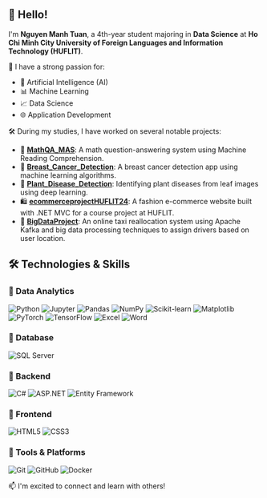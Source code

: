 ## 👋 Hello!

I'm **Nguyen Manh Tuan**, a 4th-year student majoring in **Data Science** at **Ho Chi Minh City University of Foreign Languages and Information Technology (HUFLIT)**.

🎯 I have a strong passion for:
- 🤖 Artificial Intelligence (AI)
- 📊 Machine Learning
- 📈 Data Science
- 🌐 Application Development

🛠️ During my studies, I have worked on several notable projects:

- 🔢 [**MathQA_MAS**](https://github.com/nguyenmanhtuan2004/MathQA_MAS): A math question-answering system using Machine Reading Comprehension.
- 🧬 [**Breast_Cancer_Detection**](https://github.com/nguyenmanhtuan2004/Breast_Cancer_Detection): A breast cancer detection app using machine learning algorithms.
- 🌿 [**Plant_Disease_Detection**](https://github.com/nguyenmanhtuan2004/Plant_Disease_Detection): Identifying plant diseases from leaf images using deep learning.
- 🛍️ [**ecommerceprojectHUFLIT24**](https://github.com/nguyenmanhtuan2004/ecommerceprojectHUFLIT24): A fashion e-commerce website built with .NET MVC for a course project at HUFLIT.
- 🚕 [**BigDataProject**](https://github.com/nguyenmanhtuan2004/bigdataproject): An online taxi reallocation system using Apache Kafka and big data processing techniques to assign drivers based on user location.

## 🛠️ Technologies & Skills

### 🔹 Data Analytics
![Python](https://img.shields.io/badge/-Python-3776AB?style=flat&logo=python&logoColor=white)
![Jupyter](https://img.shields.io/badge/-Jupyter-F37626?style=flat&logo=jupyter&logoColor=white)
![Pandas](https://img.shields.io/badge/-Pandas-150458?style=flat&logo=pandas)
![NumPy](https://img.shields.io/badge/-NumPy-013243?style=flat&logo=numpy)
![Scikit-learn](https://img.shields.io/badge/-Scikit--Learn-F7931E?style=flat&logo=scikitlearn&logoColor=white)
![Matplotlib](https://img.shields.io/badge/-Matplotlib-11557C?style=flat)
![PyTorch](https://img.shields.io/badge/-PyTorch-EE4C2C?style=flat&logo=pytorch&logoColor=white)
![TensorFlow](https://img.shields.io/badge/-TensorFlow-FF6F00?style=flat&logo=tensorflow&logoColor=white)
![Excel](https://img.shields.io/badge/-Excel-217346?style=flat&logo=microsoft-excel&logoColor=white)
![Word](https://img.shields.io/badge/-Word-2B579A?style=flat&logo=microsoft-word&logoColor=white)

### 🔹 Database
![SQL Server](https://img.shields.io/badge/-SQL%20Server-CC2927?style=flat&logo=microsoft-sql-server&logoColor=white)

### 🔹 Backend
![C#](https://img.shields.io/badge/-C%23-239120?style=flat&logo=c-sharp&logoColor=white)
![ASP.NET](https://img.shields.io/badge/-ASP.NET-512BD4?style=flat&logo=dotnet&logoColor=white)
![Entity Framework](https://img.shields.io/badge/-Entity%20Framework-68217A?style=flat)

### 🔹 Frontend
![HTML5](https://img.shields.io/badge/-HTML5-E34F26?style=flat&logo=html5&logoColor=white)
![CSS3](https://img.shields.io/badge/-CSS3-1572B6?style=flat&logo=css3&logoColor=white)

### 🔹 Tools & Platforms
![Git](https://img.shields.io/badge/-Git-F05032?style=flat&logo=git&logoColor=white)
![GitHub](https://img.shields.io/badge/-GitHub-181717?style=flat&logo=github&logoColor=white)
![Docker](https://img.shields.io/badge/-Docker-2496ED?style=flat&logo=docker&logoColor=white)

📫 I'm excited to connect and learn with others!
